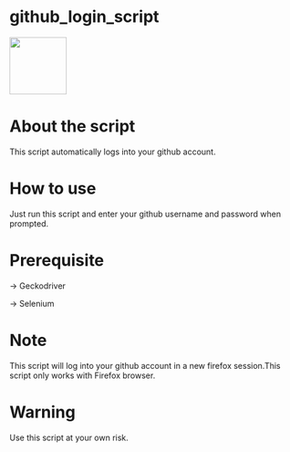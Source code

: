 # github_login_script

<img src="https://cdn.jsdelivr.net/gh/devicons/devicon/icons/python/python-original-wordmark.svg" width="100" height="100" />

# About the script

This script automatically logs into your github account.

# How to use

Just run this script and enter your github username and password when prompted.

# Prerequisite

-> Geckodriver

-> Selenium

# Note

This script will log into your github account in a new firefox session.This script only works with Firefox browser.

# Warning

Use this script at your own risk.
